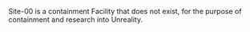 Site-00 is a containment Facility that does not exist, for the purpose of containment and research into Unreality.